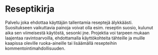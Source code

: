 # Reseptikirja

Palvelu joka ehdottaa käyttäjän tallentamia reseptejä älykkäästi.
Suositukseen vaikuttavia painoja voivat olla esim. reseptin suosio,
kulunut aika sen viimeisestä käytöstä, sesonki jne. Projektia voi
tarpeen mukaan laajentaa ravintoarvoilla, ehdottamalla käyttökohteita
tähteille ja muille kaapissa oleville ruoka-aineille tai lisäämällä
resepteihin kommentointimahdollisuuden.
